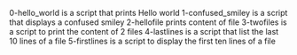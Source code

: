 0-hello_world is a script that prints Hello world
1-confused_smiley is a script that displays a confused smiley
2-hellofile prints content of file
3-twofiles is a script to print the content of 2 files
4-lastlines is a script that list the last 10 lines of a file
5-firstlines is a script to display the first ten lines of a file
